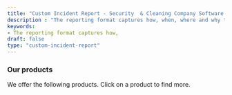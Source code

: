 ```yaml
---
title: "Custom Incident Report - Security  & Cleaning Company Software - Novagems"
description : "The reporting format captures how, when, where and why the incident occurred, along with the comments of personnel on duty."
keywords:
- The reporting format captures how, 
draft: false
type: "custom-incident-report"
---
```


### Our products

We offer the following products. Click on a product to find more. 